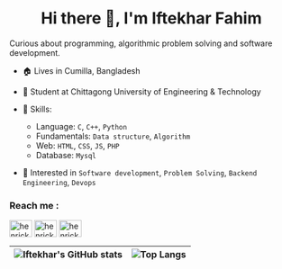 <h1 align="center"> Hi there 👋, I'm Iftekhar Fahim</h1>


Curious about programming, algorithmic problem solving and software development.



- 🏠 Lives in Cumilla, Bangladesh

- 👜 Student at Chittagong University of Engineering & Technology

- 🧰 Skills:
  - Language: `C`, `C++`, `Python`
  - Fundamentals: `Data structure`, `Algorithm`
  - Web: `HTML`, `CSS`, `JS`, `PHP`
  - Database: `Mysql`
- 🌱 Interested in `Software development`, `Problem Solving`, `Backend Engineering`, `Devops`
<p align="left">
<h3 align="left">Reach me :</h3>
<a href="mailto:ifahim1000@gmail.com" target="blank"><img align="center" src="https://cdn.jsdelivr.net/npm/simple-icons@3.0.1/icons/gmail.svg" alt="henrick993" height="30" width="40" /></a>
<a href="https://www.facebook.com/iftekhar.fahim.180" target="blank"><img align="center" src="https://cdn.jsdelivr.net/npm/simple-icons@3.0.1/icons/facebook.svg" alt="henrick993" height="30" width="40" /></a>
<a href="https://codeforces.com/profile/_ifahim1000_" target="blank"><img align="center" src="https://cdn.jsdelivr.net/npm/simple-icons@3.0.1/icons/codeforces.svg" alt="henrick993" height="30" width="40" /></a>
</p>

| ![Iftekhar's GitHub stats](https://github-readme-stats.vercel.app/api?username=ifahim1000) | ![Top Langs](https://github-readme-stats.vercel.app/api/top-langs/?username=ifahim1000&layout=compact) |
| -------------------------------------------------------------------------------------------------------- | ------------------------------------------------------------------------------------------------------- |
<!--
**ifahim1000/ifahim1000** is a ✨ _special_ ✨ repository because its `README.md` (this file) appears on your GitHub profile.
- ⚡ Fun fact: ...
-->
